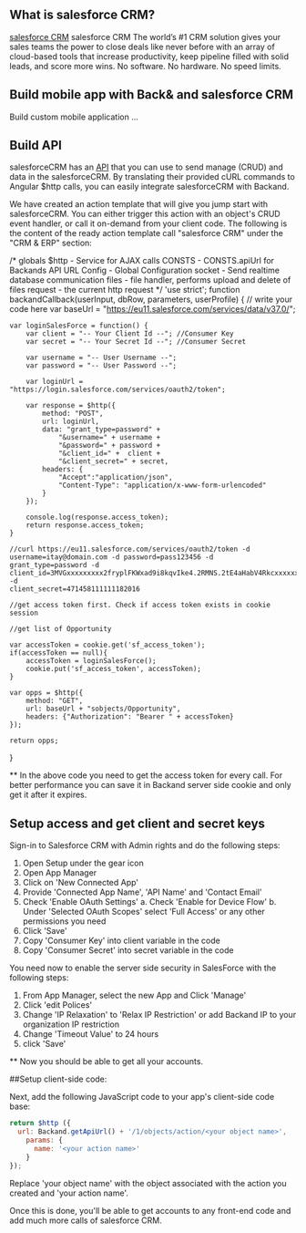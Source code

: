 ## What is salesforce CRM?
[salesforce CRM](https://www.salesforce.com/crm) salesforce CRM The world’s #1 CRM solution gives your sales teams the
power to close deals like never before with an array of cloud-based tools that increase productivity, keep pipeline filled with solid leads, and score more wins. No software. No hardware. No speed limits.

## Build mobile app with Back& and salesforce CRM
Build custom mobile application ...


## Build  API
salesforceCRM has an [API](https://api.salesforceiq.com/) that you can use to send manage (CRUD) and data in the salesforceCRM. By translating their provided cURL commands to Angular $http calls, you can easily integrate salesforceCRM with Backand.

We have created an action template that will give you jump start with salesforceCRM. You can either trigger this action with an object's CRUD event handler, or call it on-demand from your client code. The following is the content of the ready action template call
"salesforce CRM" under the "CRM & ERP" section:

/* globals
  $http - Service for AJAX calls
  CONSTS - CONSTS.apiUrl for Backands API URL
  Config - Global Configuration
  socket - Send realtime database communication
  files - file handler, performs upload and delete of files
  request - the current http request
*/
'use strict';
function backandCallback(userInput, dbRow, parameters, userProfile) {
	// write your code here
	var baseUrl = "https://eu11.salesforce.com/services/data/v37.0/";

	var loginSalesForce = function() {
    	var client = "-- Your Client Id --"; //Consumer Key
    	var secret = "-- Your Secret Id --"; //Consumer Secret

    	var username = "-- User Username --";
    	var password = "-- User Password --";

    	var loginUrl = "https://login.salesforce.com/services/oauth2/token";

        var response = $http({
            method: "POST",
            url: loginUrl,
            data: "grant_type=password" +
                "&username=" + username +
                "&password=" + password +
                "&client_id=" +  client +
                "&client_secret=" + secret,
            headers: {
                "Accept":"application/json",
                "Content-Type": "application/x-www-form-urlencoded"
            }
        });

        console.log(response.access_token);
        return response.access_token;
	}

    //curl https://eu11.salesforce.com/services/oauth2/token -d username=itay@domain.com -d password=pass123456 -d
    grant_type=password -d client_id=3MVGxxxxxxxxx2fryplFKWxad9i8kqvIke4.2RMNS.2tE4aHabV4RkcxxxxxxEhGosZLleSv8W -d
    client_secret=471458111111182016

    //get access token first. Check if access token exists in cookie session

    //get list of Opportunity

    var accessToken = cookie.get('sf_access_token');
    if(accessToken == null){
        accessToken = loginSalesForce();
        cookie.put('sf_access_token', accessToken);
    }

    var opps = $http({
        method: "GET",
        url: baseUrl + "sobjects/Opportunity",
        headers: {"Authorization": "Bearer " + accessToken}
    });

	return opps;
}

** In the above code you need to get the access token for every call. For better performance you can save it in
Backand server side cookie and only get it after it expires.

## Setup access and get client and secret keys

Sign-in to Salesforce CRM with Admin rights and do the following steps:
1. Open Setup under the gear icon
2. Open App Manager
3. Click on 'New Connected App'
4. Provide 'Connected App Name', 'API Name' and 'Contact Email'
5. Check 'Enable OAuth Settings'
  a. Check 'Enable for Device Flow'
  b. Under 'Selected OAuth Scopes' select 'Full Access' or any other permissions you need
6. Click 'Save'
7. Copy 'Consumer Key' into client variable in the code
8. Copy 'Consumer Secret' into secret variable in the code

You need now to enable the server side security in SalesForce with the following steps:
1. From App Manager, select the new App and Click 'Manage'
2. Click 'edit Polices'
3. Change 'IP Relaxation' to 'Relax IP Restriction' or add Backand IP to your organization IP restriction
4. Change 'Timeout Value' to 24 hours
5. click 'Save'


** Now you should be able to get all your accounts.


##Setup client-side code:

Next, add the following JavaScript code to your app's client-side code base:

```javascript
return $http ({
  url: Backand.getApiUrl() + '/1/objects/action/<your object name>',
    params: {
      name: '<your action name>'
    }
});

```

Replace 'your object name' with the object associated with the action you created and 'your action name'.

Once this is done, you'll be able to get accounts to any front-end code and add much more calls of salesforce CRM.

